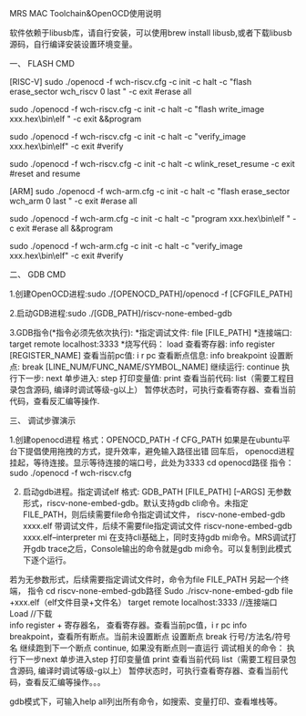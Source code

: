 MRS MAC Toolchain&OpenOCD使用说明

软件依赖于libusb库，请自行安装，可以使用brew install libusb,或者下载libusb源码，自行编译安装设置环境变量。

一、	FLASH CMD

[RISC-V]
sudo ./openocd -f wch-riscv.cfg -c init -c halt -c "flash erase_sector wch_riscv 0 last " -c exit                         #erase all

sudo ./openocd -f wch-riscv.cfg  -c init -c halt  -c "flash write_image xxx.hex\bin\elf "  -c exit                        &&program

sudo ./openocd -f wch-riscv.cfg -c init -c halt -c "verify_image xxx.hex\bin\elf"    -c exit                               #verify

sudo ./openocd -f wch-riscv.cfg -c init -c halt -c wlink_reset_resume    -c exit 
					#reset and resume

[ARM]
sudo ./openocd -f wch-arm.cfg -c init -c halt -c "flash erase_sector wch_arm 0 last " -c exit                             #erase all

sudo ./openocd -f wch-arm.cfg  -c init -c halt  -c "program xxx.hex\bin\elf "  -c exit                                      #erase all &&program

sudo ./openocd -f wch-arm.cfg -c init -c halt -c "verify_image xxx.hex\bin\elf"    -c exit                                  #verify


二、	GDB CMD

1.创建OpenOCD进程:sudo ./[OPENOCD_PATH]/openocd -f  [CFGFILE_PATH]

2.启动GDB进程:sudo ./[GDB_PATH]/riscv-none-embed-gdb

3.GDB指令(*指令必须先依次执行):
*指定调试文件:  file  [FILE_PATH]
*连接端口:      target remote localhost:3333
*烧写代码：     load
查看寄存器:     info register [REGISTER_NAME]
查看当前pc值:  i r pc
查看断点信息:  info breakpoint
设置断点:      break [LINE_NUM/FUNC_NAME/SYMBOL_NAME]
继续运行:      continue
执行下一步:    next
单步进入:      step
打印变量值:    print
查看当前代码:  list（需要工程目录包含源码, 编译时调试等级-g以上）
暂停状态时，可执行查看寄存器、查看当前代码，查看反汇编等操作.

三、	调试步骤演示

1.创建openocd进程
格式：OPENOCD_PATH  -f  CFG_PATH
如果是在ubuntu平台下提倡使用拖拽的方式，提升效率，避免输入路径出错
回车后， openocd进程挂起，等待连接。显示等待连接的端口号，此处为3333
cd openocd路径
指令：
sudo  ./openocd -f wch-riscv.cfg


2. 启动gdb进程。指定调试elf
格式:  GDB_PATH  [FILE_PATH]  [–ARGS]
无参数形式，riscv-none-embed-gdb。默认支持gdb cli命令。未指定FILE_PATH，则后续需要file命令指定调试文件， 
riscv-none-embed-gdb xxxx.elf 带调试文件，后续不需要file指定调试文件
riscv-none-embed-gdb xxxx.elf–interpreter mi 在支持cli基础上，同时支持gdb mi命令。MRS调试打开gdb trace之后，Console输出的命令就是gdb mi命令。可以复制到此模式下逐个运行。

若为无参数形式，后续需要指定调试文件时，命令为file  FILE_PATH
另起一个终端，
指令
cd   riscv-none-embed-gdb路径
Sudo ./riscv-none-embed-gdb 
file +xxx.elf（elf文件目录+文件名）
target remote localhost:3333    //连接端口
Load                         //下载	
info register + 寄存器名， 查看寄存器。查看当前pc值，i r pc
info breakpoint，查看所有断点。当前未设置断点
设置断点 break 行号/方法名/符号名
继续跑到下一个断点 continue, 如果没有断点则一直运行
调试相关的命令：
执行下一步next
单步进入step
打印变量值 print
查看当前代码 list（需要工程目录包含源码, 编译时调试等级-g以上）
暂停状态时，可执行查看寄存器、查看当前代码，查看反汇编等操作。。。

gdb模式下，可输入help all列出所有命令，如搜索、变量打印、查看堆栈等。

